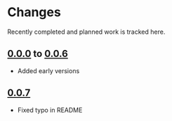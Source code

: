 # Changes
Recently completed and planned work is tracked here.

## [0.0.0](.) to [0.0.6](.)
- Added early versions

## [0.0.7](.)
- Fixed typo in README

